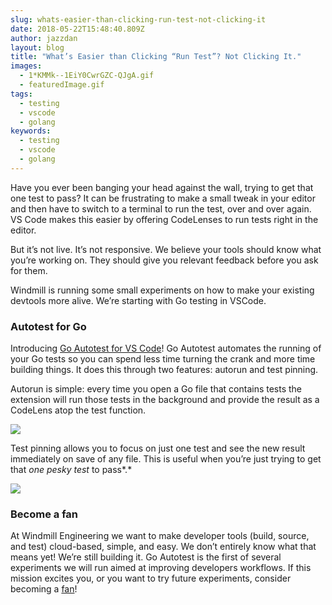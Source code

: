 ```yaml
---
slug: whats-easier-than-clicking-run-test-not-clicking-it
date: 2018-05-22T15:48:40.809Z
author: jazzdan
layout: blog
title: "What’s Easier than Clicking “Run Test”? Not Clicking It."
images:
  - 1*KMMk--1EiY0CwrGZC-QJgA.gif
  - featuredImage.gif
tags:
  - testing
  - vscode
  - golang
keywords:
  - testing
  - vscode
  - golang
---
```


Have you ever been banging your head against the wall, trying to get that one test to pass? It can be frustrating to make a small tweak in your editor and then have to switch to a terminal to run the test, over and over again. VS Code makes this easier by offering CodeLenses to run tests right in the editor.

But it’s not live. It’s not responsive. We believe your tools should know what you’re working on. They should give you relevant feedback before you ask for them.

Windmill is running some small experiments on how to make your existing devtools more alive. We’re starting with Go testing in VSCode.

### Autotest for Go

Introducing [Go Autotest for VS Code](https://marketplace.visualstudio.com/items?itemName=windmilleng.vscode-go-autotest#overview)! Go Autotest automates the running of your Go tests so you can spend less time turning the crank and more time building things. It does this through two features: autorun and test pinning.

Autorun is simple: every time you open a Go file that contains tests the extension will run those tests in the background and provide the result as a CodeLens atop the test function.

![](/assets/images/whats-easier-than-clicking-run-test-not-clicking-it/1*KMMk--1EiY0CwrGZC-QJgA.gif)

Test pinning allows you to focus on just one test and see the new result immediately on save of any file. This is useful when you’re just trying to get that *one pesky test* to pass*.*

![](/assets/images/whats-easier-than-clicking-run-test-not-clicking-it/1__jKIdDTho2gaznMzy-7fQg.gif)

### Become a fan

At Windmill Engineering we want to make developer tools (build, source, and test) cloud-based, simple, and easy. We don’t entirely know what that means yet! We’re still building it. Go Autotest is the first of several experiments we will run aimed at improving developers workflows. If this mission excites you, or you want to try future experiments, consider becoming a [fan](https://medium.com/@dbentley/a4c0066c356d)!
